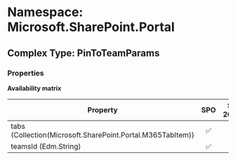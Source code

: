 # Namespace: Microsoft.SharePoint.Portal

## Complex Type: PinToTeamParams

### Properties

**Availability matrix**

Property | SPO | SP 2019 | SP 2016 | SP 2013
----------|:---:|:-------:|:-------:|:-------:
tabs (Collection(Microsoft.SharePoint.Portal.M365TabItem)) | ✅ | ❌ | ❌ | ❌
teamsId (Edm.String) | ✅ | ❌ | ❌ | ❌